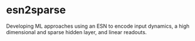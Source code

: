 # esn2sparse
Developing ML approaches using an ESN to encode input dynamics, a high dimensional and sparse hidden layer, and linear readouts.
